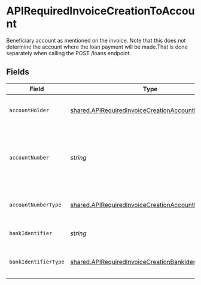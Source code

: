 # APIRequiredInvoiceCreationToAccount

Beneficiary account as mentioned on the invoice. Note that this does not determine the account where the loan payment will be made.That is done separately when calling the POST /loans endpoint.


## Fields

| Field                                                                                                                             | Type                                                                                                                              | Required                                                                                                                          | Description                                                                                                                       |
| --------------------------------------------------------------------------------------------------------------------------------- | --------------------------------------------------------------------------------------------------------------------------------- | --------------------------------------------------------------------------------------------------------------------------------- | --------------------------------------------------------------------------------------------------------------------------------- |
| `accountHolder`                                                                                                                   | [shared.APIRequiredInvoiceCreationAccountHolder](../../../sdk/models/shared/apirequiredinvoicecreationaccountholder.md)           | :heavy_minus_sign:                                                                                                                | The business owning the account.                                                                                                  |
| `accountNumber`                                                                                                                   | *string*                                                                                                                          | :heavy_check_mark:                                                                                                                | The account identifier. Only IBANs are supported at the moment.                                                                   |
| `accountNumberType`                                                                                                               | [shared.APIRequiredInvoiceCreationAccountNumberType](../../../sdk/models/shared/apirequiredinvoicecreationaccountnumbertype.md)   | :heavy_minus_sign:                                                                                                                | The type of account number (e.g. IBAN).                                                                                           |
| `bankIdentifier`                                                                                                                  | *string*                                                                                                                          | :heavy_minus_sign:                                                                                                                | The identifier of the bank.                                                                                                       |
| `bankIdentifierType`                                                                                                              | [shared.APIRequiredInvoiceCreationBankIdentifierType](../../../sdk/models/shared/apirequiredinvoicecreationbankidentifiertype.md) | :heavy_minus_sign:                                                                                                                | The type of bank identifier (e.g. BIC).                                                                                           |